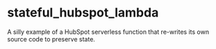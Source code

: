 # stateful_hubspot_lambda
A silly example of a HubSpot serverless function that re-writes its own source code to preserve state.
